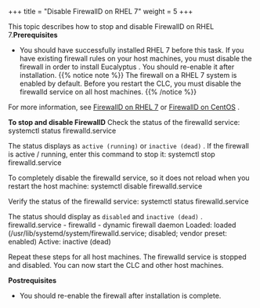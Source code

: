 +++
title = "Disable FirewallD on RHEL 7"
weight = 5
+++

This topic describes how to stop and disable FirewallD on RHEL 7.**Prerequisites** 

* You should have successfully installed RHEL 7 before this task. 
If you have existing firewall rules on your host machines, you must disable the firewall in order to install Eucalyptus . You should re-enable it after installation. 
{{% notice note %}}
The firewall on a RHEL 7 system is enabled by default. Before you restart the CLC, you must disable the firewalld service on all host machines. 
{{% /notice %}}


For more information, see [FirewallD on RHEL 7](https://www.certdepot.net/rhel7-get-started-firewalld/) or [FirewallD on CentOS](https://www.digitalocean.com/community/tutorials/how-to-set-up-a-firewall-using-firewalld-on-centos-7) . 

**To stop and disable FirewallD** Check the status of the firewalld service: 
    systemctl status firewalld.service

The status displays as `active (running)` or `inactive (dead)` . If the firewall is active / running, enter this command to stop it: 
    systemctl stop firewalld.service

To completely disable the firewalld service, so it does not reload when you restart the host machine: 
    systemctl disable firewalld.service

Verify the status of the firewalld service: 
    systemctl status firewalld.service

The status should display as `disabled` and `inactive (dead)` . 
    firewalld.service - firewalld - dynamic firewall daemon
      Loaded: loaded (/usr/lib/systemd/system/firewalld.service; disabled; vendor preset: enabled)
      Active: inactive (dead)

Repeat these steps for all host machines. The firewalld service is stopped and disabled. You can now start the CLC and other host machines. 

**Postrequisites** 

* You should re-enable the firewall after installation is complete. 
